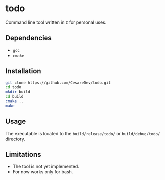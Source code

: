 # todo

Command line tool written in `C` for personal uses.

## Dependencies

- `gcc`
- `cmake`

## Installation

```bash
git clone https://github.com/CesareDev/todo.git
cd todo
mkdir build
cd build
cmake ..
make
```

## Usage

The executable is located to the `build/release/todo/` or `build/debug/todo/` directory.

## Limitations

- The tool is not yet implemented.
- For now works only for bash.
